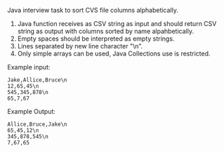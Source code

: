 Java interview task to sort CVS file columns alphabetically.

1. Java function receives as CSV string as input and should return CSV string as output with columns sorted by name alpahbetically.
2. Empty spaces should be interpreted as empty strings.
3. Lines separated by new line character "\n".
4. Only simple arrays can be used, Java Collections use is restricted.

Example input:
```
Jake,Allice,Bruce\n
12,65,45\n
545,345,878\n
65,7,67
```

Example Output:
```
Allice,Bruce,Jake\n
65,45,12\n
345,878,545\n
7,67,65
```
